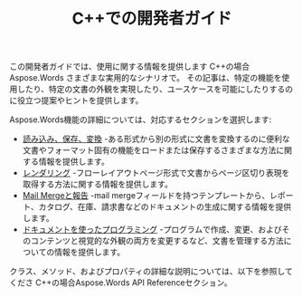 ﻿---
title: C++での開発者ガイド
second_title: C++の場合Aspose.Words
articleTitle: 開発者ガイド
linktitle: 開発者ガイド
description: "この開発者ガイドでは、具体的な使用に役立つ実用的なシナリオとヒントについて説明します C++の場合Aspose.Words 特徴は、ある特定の文書の出現を達成するか、またはユースケースを可能にします。"
type: docs
weight: 20
url: /ja/cpp/developer-guide/
---

この開発者ガイドでは、使用に関する情報を提供します C++の場合Aspose.Words さまざまな実用的なシナリオで。 その記事は、特定の機能を使用したり、特定の文書の外観を実現したり、ユースケースを可能にしたりするのに役立つ提案やヒントを提供します。

Aspose.Words機能の詳細については、対応するセクションを選択します:

- [読み込み、保存、変換](/words/cpp/loading-saving-and-converting/) -ある形式から別の形式に文書を変換するのに便利な文書やフォーマット固有の機能をロードまたは保存するさまざまな方法に関する情報を提供します。
- [レンダリング](/words/cpp/rendering/) -フローレイアウトページ形式で文書からページ区切り表現を取得する方法に関する情報を提供します。
- [Mail Mergeと報告](/words/cpp/mail-merge-and-reporting/) -mail mergeフィールドを持つテンプレートから、レポート、カタログ、在庫、請求書などのドキュメントの生成に関する情報を提供します。
- [ドキュメントを使ったプログラミング](/words/cpp/programming-with-documents/) -プログラムで作成、変更、およびそのコンテンツと視覚的な外観の両方を変更するなど、文書を管理する方法についての情報を提供します。

クラス、メソッド、およびプロパティの詳細な説明については、以下を参照してくださ C++の場合Aspose.Words API Referenceセクション。
